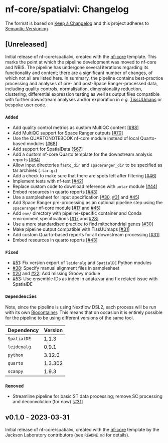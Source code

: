 # nf-core/spatialvi: Changelog

The format is based on [Keep a Changelog](https://keepachangelog.com/en/1.0.0/)
and this project adheres to [Semantic Versioning](https://semver.org/spec/v2.0.0.html).

## [Unreleased]

Initial release of nf-core/spatialvi, created with the
[nf-core](https://nf-co.re/) template. This marks the point at which the
pipeline development was moved to nf-core and NBIS. The pipeline has undergone
several iterations regarding its functionality and content; there are a
significant number of changes, of which not all are listed here. In summary, the
pipeline contains best-practice processing and analyses of pre- and post-Space
Ranger-processed data, including quality controls, normalisation, dimensionality
reduction, clustering, differential expression testing as well as output files
compatible with further downstream analyses and/or exploration in _e.g._
[TissUUmaps](https://tissuumaps.github.io/) or bespoke user code.

### `Added`

- Add quality control metrics as custom MultiQC content [[#88](https://github.com/nf-core/spatialvi/pull/88)]
- Add MultiQC support for Space Ranger outputs [[#70](https://github.com/nf-core/spatialvi/pull/70)]
- Use the QUARTONOTEBOOK nf-core module instead of local Quarto-based modules [[#68](https://github.com/nf-core/spatialvi/pull/68)]
- Add support for SpatialData [[$67](https://github.com/nf-core/spatialvi/pull/67)]
- Add a custom nf-core Quarto template for the downstream analysis reports [[#64](https://github.com/nf-core/spatialvi/pull/64)]
- Allow input directories `fastq_dir` and `spaceranger_dir` to be specified as tar archives (`.tar.gz`)
- Add a check to make sure that there are spots left after filtering [[#46](https://github.com/nf-core/spatialvi/issues/46)]
- Implement tests with nf-test [[#42](https://github.com/nf-core/spatialvi/pull/42)]
- Replace custom code to download reference with `untar` module [[#44](https://github.com/nf-core/spatialvi/pull/44)]
- Embed resources in quarto reports [[#43](https://github.com/nf-core/spatialvi/pull/43)]
- Use a samplesheet for input specification [[#30](https://github.com/nf-core/spatialvi/pull/30), [#31](https://github.com/nf-core/spatialvi/pull/31) and [#45](https://github.com/nf-core/spatialvi/pull/45)]
- Add Space Ranger pre-processing as an optional pipeline step using the `spaceranger` nf-core module [[#17](https://github.com/nf-core/spatialvi/pull/17) and [#45](https://github.com/nf-core/spatialvi/pull/45)]
- Add `env/` directory with pipeline-specific container and Conda environment specifications [[#17](https://github.com/nf-core/spatialvi/pull/17) and [#28](https://github.com/nf-core/spatialvi/pull/28)]
- Use a more standardised practice to find mitochondrial genes [[#30](https://github.com/nf-core/spatialvi/pull/30)]
- Make pipeline output compatible with TissUUmaps [[#31](https://github.com/nf-core/spatialvi/pull/31)]
- Add custom Quarto-based reports for all downstream processing [[#31](https://github.com/nf-core/spatialvi/pull/31)]
- Embed resources in quarto reports [[#43](https://github.com/nf-core/spatialvi/pull/43)]

### `Fixed`

- [#51](https://github.com/nf-core/spatialvi/issues/51): Fix version export of `leidenalg` and `SpatialDE` Python modules
- [#38](https://github.com/nf-core/spatialvi/issues/38): Specify manual alignment files in samplesheet
- [#20](https://github.com/nf-core/spatialvi/issues/20) and [#22](https://github.com/nf-core/spatialvi/issues/22): Add missing Groovy module
- [#53](https://github.com/nf-core/spatialvi/pull/53): Use ensemble IDs as index in adata.var and fix related
  issue with SpatialDE

### `Dependencies`

Note, since the pipeline is using Nextflow DSL2, each process will be run
with its own [Biocontainer](https://biocontainers.pro/#/registry). This means
that on occasion it is entirely possible for the pipeline to be using different
versions of the same tool.

| Dependency  | Version |
| ----------- | ------- |
| `SpatialDE` | 1.1.3   |
| `leidenalg` | 0.9.1   |
| `python`    | 3.12.0  |
| `quarto`    | 1.3.302 |
| `scanpy`    | 1.9.3   |

### `Removed`

- Streamline pipeline for basic ST data processing; remove SC processing and deconvolution (for now) [[#31](https://github.com/nf-core/spatialvi/pull/31)]

## v0.1.0 - 2023-03-31

Initial release of nf-core/spatialvi, created with the
[nf-core](https://nf-co.re/) template by the Jackson Laboratory contributors
(see `README.md` for details).
